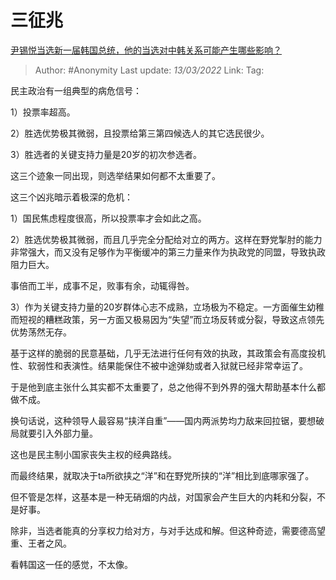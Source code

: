 # 三征兆
[尹锡悦当选新一届韩国总统，他的当选对中韩关系可能产生哪些影响？](https://www.zhihu.com/question/521264226/answer/2386581733)

> Author: #Anonymity
> Last update: *13/03/2022*
> Link:
> Tag:

民主政治有一组典型的病危信号：

1）投票率超高。

2）胜选优势极其微弱，且投票给第三第四候选人的其它选民很少。

3）胜选者的关键支持力量是20岁的初次参选者。

这三个迹象一同出现，则选举结果如何都不太重要了。

这三个凶兆暗示着极深的危机：

1）国民焦虑程度很高，所以投票率才会如此之高。

2）胜选优势极其微弱，而且几乎完全分配给对立的两方。这样在野党掣肘的能力非常强大，而又没有足够作为平衡缓冲的第三力量来作为执政党的同盟，导致执政阻力巨大。

事倍而工半，成事不足，败事有余，动辄得咎。

3）作为关键支持力量的20岁群体心志不成熟，立场极为不稳定。一方面催生幼稚而短视的糟糕政策，另一方面又极易因为“失望”而立场反转或分裂，导致这点领先优势荡然无存。

基于这样的脆弱的民意基础，几乎无法进行任何有效的执政，其政策会有高度投机性、软弱性和表演性。结果能保住不被中途弹劾或者入狱就已经非常幸运了。

于是他到底主张什么其实都不太重要了，总之他得不到外界的强大帮助基本什么都做不成。

换句话说，这种领导人最容易“挟洋自重”——国内两派势均力敌来回拉锯，要想破局就要引入外部力量。

这也是民主制小国家丧失主权的经典路线。

而最终结果，就取决于ta所欲挟之“洋”和在野党所挟的“洋”相比到底哪家强了。

但不管是怎样，这基本是一种无硝烟的内战，对国家会产生巨大的内耗和分裂，不是好事。

除非，当选者能真的分享权力给对方，与对手达成和解。但这种奇迹，需要德高望重、王者之风。

看韩国这一任的感觉，不太像。
